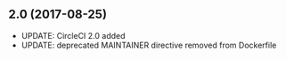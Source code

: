 
## 2.0 (2017-08-25)
- UPDATE: CircleCI 2.0 added
- UPDATE: deprecated MAINTAINER directive removed from Dockerfile